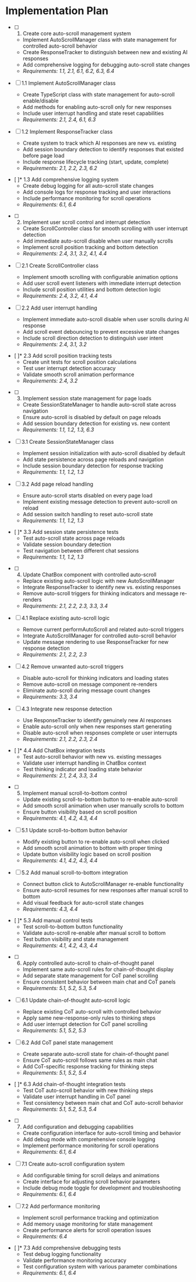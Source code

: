 # Implementation Plan

- [ ] 1. Create core auto-scroll management system
  - Implement AutoScrollManager class with state management for controlled auto-scroll behavior
  - Create ResponseTracker to distinguish between new and existing AI responses
  - Add comprehensive logging for debugging auto-scroll state changes
  - _Requirements: 1.1, 2.1, 6.1, 6.2, 6.3, 6.4_

- [ ] 1.1 Implement AutoScrollManager class
  - Create TypeScript class with state management for auto-scroll enable/disable
  - Add methods for enabling auto-scroll only for new responses
  - Include user interrupt handling and state reset capabilities
  - _Requirements: 2.1, 2.4, 6.1, 6.3_

- [ ] 1.2 Implement ResponseTracker class
  - Create system to track which AI responses are new vs. existing
  - Add session boundary detection to identify responses that existed before page load
  - Include response lifecycle tracking (start, update, complete)
  - _Requirements: 2.1, 2.2, 2.3, 6.2_

- [ ]* 1.3 Add comprehensive logging system
  - Create debug logging for all auto-scroll state changes
  - Add console logs for response tracking and user interactions
  - Include performance monitoring for scroll operations
  - _Requirements: 6.1, 6.4_

- [ ] 2. Implement user scroll control and interrupt detection
  - Create ScrollController class for smooth scrolling with user interrupt detection
  - Add immediate auto-scroll disable when user manually scrolls
  - Implement scroll position tracking and bottom detection
  - _Requirements: 2.4, 3.1, 3.2, 4.1, 4.4_

- [ ] 2.1 Create ScrollController class
  - Implement smooth scrolling with configurable animation options
  - Add user scroll event listeners with immediate interrupt detection
  - Include scroll position utilities and bottom detection logic
  - _Requirements: 2.4, 3.2, 4.1, 4.4_

- [ ] 2.2 Add user interrupt handling
  - Implement immediate auto-scroll disable when user scrolls during AI response
  - Add scroll event debouncing to prevent excessive state changes
  - Include scroll direction detection to distinguish user intent
  - _Requirements: 2.4, 3.1, 3.2_

- [ ]* 2.3 Add scroll position tracking tests
  - Create unit tests for scroll position calculations
  - Test user interrupt detection accuracy
  - Validate smooth scroll animation performance
  - _Requirements: 2.4, 3.2_

- [ ] 3. Implement session state management for page loads
  - Create SessionStateManager to handle auto-scroll state across navigation
  - Ensure auto-scroll is disabled by default on page reloads
  - Add session boundary detection for existing vs. new content
  - _Requirements: 1.1, 1.2, 1.3, 6.3_

- [ ] 3.1 Create SessionStateManager class
  - Implement session initialization with auto-scroll disabled by default
  - Add state persistence across page reloads and navigation
  - Include session boundary detection for response tracking
  - _Requirements: 1.1, 1.2, 1.3_

- [ ] 3.2 Add page reload handling
  - Ensure auto-scroll starts disabled on every page load
  - Implement existing message detection to prevent auto-scroll on reload
  - Add session switch handling to reset auto-scroll state
  - _Requirements: 1.1, 1.2, 1.3_

- [ ]* 3.3 Add session state persistence tests
  - Test auto-scroll state across page reloads
  - Validate session boundary detection
  - Test navigation between different chat sessions
  - _Requirements: 1.1, 1.2, 1.3_

- [ ] 4. Update ChatBox component with controlled auto-scroll
  - Replace existing auto-scroll logic with new AutoScrollManager
  - Integrate ResponseTracker to identify new vs. existing responses
  - Remove auto-scroll triggers for thinking indicators and message re-renders
  - _Requirements: 2.1, 2.2, 2.3, 3.3, 3.4_

- [ ] 4.1 Replace existing auto-scroll logic
  - Remove current performAutoScroll and related auto-scroll triggers
  - Integrate AutoScrollManager for controlled auto-scroll behavior
  - Update message rendering to use ResponseTracker for new response detection
  - _Requirements: 2.1, 2.2, 2.3_

- [ ] 4.2 Remove unwanted auto-scroll triggers
  - Disable auto-scroll for thinking indicators and loading states
  - Remove auto-scroll on message component re-renders
  - Eliminate auto-scroll during message count changes
  - _Requirements: 3.3, 3.4_

- [ ] 4.3 Integrate new response detection
  - Use ResponseTracker to identify genuinely new AI responses
  - Enable auto-scroll only when new responses start generating
  - Disable auto-scroll when responses complete or user interrupts
  - _Requirements: 2.1, 2.2, 2.3, 2.4_

- [ ]* 4.4 Add ChatBox integration tests
  - Test auto-scroll behavior with new vs. existing messages
  - Validate user interrupt handling in ChatBox context
  - Test thinking indicator and loading state behavior
  - _Requirements: 2.1, 2.4, 3.3, 3.4_

- [ ] 5. Implement manual scroll-to-bottom control
  - Update existing scroll-to-bottom button to re-enable auto-scroll
  - Add smooth scroll animation when user manually scrolls to bottom
  - Ensure button visibility based on scroll position
  - _Requirements: 4.1, 4.2, 4.3, 4.4_

- [ ] 5.1 Update scroll-to-bottom button behavior
  - Modify existing button to re-enable auto-scroll when clicked
  - Add smooth scroll animation to bottom with proper timing
  - Update button visibility logic based on scroll position
  - _Requirements: 4.1, 4.2, 4.3, 4.4_

- [ ] 5.2 Add manual scroll-to-bottom integration
  - Connect button click to AutoScrollManager re-enable functionality
  - Ensure auto-scroll resumes for new responses after manual scroll to bottom
  - Add visual feedback for auto-scroll state changes
  - _Requirements: 4.3, 4.4_

- [ ]* 5.3 Add manual control tests
  - Test scroll-to-bottom button functionality
  - Validate auto-scroll re-enable after manual scroll to bottom
  - Test button visibility and state management
  - _Requirements: 4.1, 4.2, 4.3, 4.4_

- [ ] 6. Apply controlled auto-scroll to chain-of-thought panel
  - Implement same auto-scroll rules for chain-of-thought display
  - Add separate state management for CoT panel scrolling
  - Ensure consistent behavior between main chat and CoT panels
  - _Requirements: 5.1, 5.2, 5.3, 5.4_

- [ ] 6.1 Update chain-of-thought auto-scroll logic
  - Replace existing CoT auto-scroll with controlled behavior
  - Apply same new-response-only rules to thinking steps
  - Add user interrupt detection for CoT panel scrolling
  - _Requirements: 5.1, 5.2, 5.3_

- [ ] 6.2 Add CoT panel state management
  - Create separate auto-scroll state for chain-of-thought panel
  - Ensure CoT auto-scroll follows same rules as main chat
  - Add CoT-specific response tracking for thinking steps
  - _Requirements: 5.1, 5.2, 5.4_

- [ ]* 6.3 Add chain-of-thought integration tests
  - Test CoT auto-scroll behavior with new thinking steps
  - Validate user interrupt handling in CoT panel
  - Test consistency between main chat and CoT auto-scroll behavior
  - _Requirements: 5.1, 5.2, 5.3, 5.4_

- [ ] 7. Add configuration and debugging capabilities
  - Create configuration interface for auto-scroll timing and behavior
  - Add debug mode with comprehensive console logging
  - Implement performance monitoring for scroll operations
  - _Requirements: 6.1, 6.4_

- [ ] 7.1 Create auto-scroll configuration system
  - Add configurable timing for scroll delays and animations
  - Create interface for adjusting scroll behavior parameters
  - Include debug mode toggle for development and troubleshooting
  - _Requirements: 6.1, 6.4_

- [ ] 7.2 Add performance monitoring
  - Implement scroll performance tracking and optimization
  - Add memory usage monitoring for state management
  - Create performance alerts for scroll operation issues
  - _Requirements: 6.4_

- [ ]* 7.3 Add comprehensive debugging tests
  - Test debug logging functionality
  - Validate performance monitoring accuracy
  - Test configuration system with various parameter combinations
  - _Requirements: 6.1, 6.4_